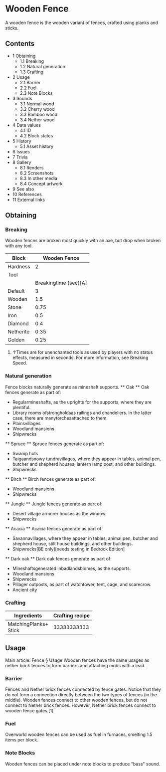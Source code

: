 # Wooden Fence
A wooden fence is the wooden variant of fences, crafted using planks and sticks.

## Contents
- 1 Obtaining
	- 1.1 Breaking
	- 1.2 Natural generation
	- 1.3 Crafting
- 2 Usage
	- 2.1 Barrier
	- 2.2 Fuel
	- 2.3 Note Blocks
- 3 Sounds
	- 3.1 Normal wood
	- 3.2 Cherry wood
	- 3.3 Bamboo wood
	- 3.4 Nether wood
- 4 Data values
	- 4.1 ID
	- 4.2 Block states
- 5 History
	- 5.1 Asset history
- 6 Issues
- 7 Trivia
- 8 Gallery
	- 8.1 Renders
	- 8.2 Screenshots
	- 8.3 In other media
	- 8.4 Concept artwork
- 9 See also
- 10 References
- 11 External links

## Obtaining
### Breaking
Wooden fences are broken most quickly with an axe, but drop when broken with any tool.

| Block     | Wooden Fence          |
|-----------|-----------------------|
| Hardness  | 2                     |
| Tool      |                       |
|           | Breakingtime (sec)[A] |
| Default   | 3                     |
| Wooden    | 1.5                   |
| Stone     | 0.75                  |
| Iron      | 0.5                   |
| Diamond   | 0.4                   |
| Netherite | 0.35                  |
| Golden    | 0.25                  |

1. ↑Times are for unenchanted tools as used by players with no status effects, measured in seconds. For more information, see Breaking Speed.

### Natural generation
Fence blocks naturally generate as mineshaft supports.
** Oak **
Oak fences generate as part of:

- Regularmineshafts, as the uprights for the supports, where they are plentiful.
- Library rooms ofstrongholdsas railings and chandeliers. In the latter case, there are manytorchesattached to them.
- Plainsvillages
- Woodland mansions
- Shipwrecks

** Spruce **
Spruce fences generate as part of:

- Swamp huts
- Taigaandsnowy tundravillages, where they appear in tables, animal pen, butcher and shepherd houses, lantern lamp post, and other buildings.
- Shipwrecks

** Birch **
Birch fences generate as part of:

- Woodland mansions
- Shipwrecks

** Jungle **
Jungle fences generate as part of:

- Desert village armorer houses as the window.
- Shipwrecks

** Acacia **
Acacia fences generate as part of:

- Savannavillages, where they appear in tables, animal pen, butcher and shepherd house, stilt house buildings, and other buildings.
- Shipwrecks‌[BE  only][needs testing in Bedrock Edition]

** Dark oak **
Dark oak fences generate as part of:

- Mineshaftsgenerated inbadlandsbiomes, as the supports.
- Woodland mansions
- Shipwrecks
- Pillager outposts, as part of watchtower, tent, cage, and scarecrow.
- Ancient city

### Crafting
| Ingredients               | Crafting recipe |
|---------------------------|-----------------|
| MatchingPlanks+<br/>Stick | 33333333333     |

## Usage
Main article: Fence § Usage
Wooden fences have the same usages as nether brick fences to form barriers and attaching mobs with a lead.

### Barrier
Fences and Nether brick fences connected by fence gates. Notice that they do not form a connection directly between the two types of fences (in the middle).
Wooden fences connect to other wooden fences, but do not connect to Nether brick fences. However, Nether brick fences connect to wooden fence gates.[1]

### Fuel
Overworld wooden fences can be used as fuel in furnaces, smelting 1.5 items per block.

### Note Blocks
Wooden fences can be placed under note blocks to produce "bass" sound.

